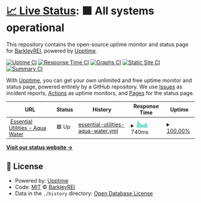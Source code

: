 # [📈 Live Status](https://BarkleyREI.github.io/Barkley-upptime): <!--live status--> **🟩 All systems operational**

This repository contains the open-source uptime monitor and status page for [BarkleyREI](http://www.barkleyrei.com/), powered by [Upptime](https://github.com/upptime/upptime).

[![Uptime CI](https://github.com/BarkleyREI/Barkley-upptime/workflows/Uptime%20CI/badge.svg)](https://github.com/BarkleyREI/Barkley-upptime/actions?query=workflow%3A%22Uptime+CI%22)
[![Response Time CI](https://github.com/BarkleyREI/Barkley-upptime/workflows/Response%20Time%20CI/badge.svg)](https://github.com/BarkleyREI/Barkley-upptime/actions?query=workflow%3A%22Response+Time+CI%22)
[![Graphs CI](https://github.com/BarkleyREI/Barkley-upptime/workflows/Graphs%20CI/badge.svg)](https://github.com/BarkleyREI/Barkley-upptime/actions?query=workflow%3A%22Graphs+CI%22)
[![Static Site CI](https://github.com/BarkleyREI/Barkley-upptime/workflows/Static%20Site%20CI/badge.svg)](https://github.com/BarkleyREI/Barkley-upptime/actions?query=workflow%3A%22Static+Site+CI%22)
[![Summary CI](https://github.com/BarkleyREI/Barkley-upptime/workflows/Summary%20CI/badge.svg)](https://github.com/BarkleyREI/Barkley-upptime/actions?query=workflow%3A%22Summary+CI%22)

With [Upptime](https://upptime.js.org), you can get your own unlimited and free uptime monitor and status page, powered entirely by a GitHub repository. We use [Issues](https://github.com/BarkleyREI/Barkley-upptime/issues) as incident reports, [Actions](https://github.com/BarkleyREI/Barkley-upptime/actions) as uptime monitors, and [Pages](https://BarkleyREI.github.io/Barkley-upptime) for the status page.

<!--start: status pages-->
<!-- This summary is generated by Upptime (https://github.com/upptime/upptime) -->
<!-- Do not edit this manually, your changes will be overwritten -->
<!-- prettier-ignore -->
| URL | Status | History | Response Time | Uptime |
| --- | ------ | ------- | ------------- | ------ |
| <img alt="" src="https://icons.duckduckgo.com/ip3/www.aquawater.com.ico" height="13"> [Essential Utilities - Aqua Water](https://www.aquawater.com) | 🟩 Up | [essential-utilities-aqua-water.yml](https://github.com/BarkleyREI/Barkley-upptime/commits/HEAD/history/essential-utilities-aqua-water.yml) | <details><summary><img alt="Response time graph" src="./graphs/essential-utilities-aqua-water/response-time-week.png" height="20"> 740ms</summary><br><a href="https://BarkleyREI.github.io/Barkley-upptime/history/essential-utilities-aqua-water"><img alt="Response time 665" src="https://img.shields.io/endpoint?url=https%3A%2F%2Fraw.githubusercontent.com%2FBarkleyREI%2FBarkley-upptime%2FHEAD%2Fapi%2Fessential-utilities-aqua-water%2Fresponse-time.json"></a><br><a href="https://BarkleyREI.github.io/Barkley-upptime/history/essential-utilities-aqua-water"><img alt="24-hour response time 293" src="https://img.shields.io/endpoint?url=https%3A%2F%2Fraw.githubusercontent.com%2FBarkleyREI%2FBarkley-upptime%2FHEAD%2Fapi%2Fessential-utilities-aqua-water%2Fresponse-time-day.json"></a><br><a href="https://BarkleyREI.github.io/Barkley-upptime/history/essential-utilities-aqua-water"><img alt="7-day response time 740" src="https://img.shields.io/endpoint?url=https%3A%2F%2Fraw.githubusercontent.com%2FBarkleyREI%2FBarkley-upptime%2FHEAD%2Fapi%2Fessential-utilities-aqua-water%2Fresponse-time-week.json"></a><br><a href="https://BarkleyREI.github.io/Barkley-upptime/history/essential-utilities-aqua-water"><img alt="30-day response time 665" src="https://img.shields.io/endpoint?url=https%3A%2F%2Fraw.githubusercontent.com%2FBarkleyREI%2FBarkley-upptime%2FHEAD%2Fapi%2Fessential-utilities-aqua-water%2Fresponse-time-month.json"></a><br><a href="https://BarkleyREI.github.io/Barkley-upptime/history/essential-utilities-aqua-water"><img alt="1-year response time 665" src="https://img.shields.io/endpoint?url=https%3A%2F%2Fraw.githubusercontent.com%2FBarkleyREI%2FBarkley-upptime%2FHEAD%2Fapi%2Fessential-utilities-aqua-water%2Fresponse-time-year.json"></a></details> | <details><summary><a href="https://BarkleyREI.github.io/Barkley-upptime/history/essential-utilities-aqua-water">100.00%</a></summary><a href="https://BarkleyREI.github.io/Barkley-upptime/history/essential-utilities-aqua-water"><img alt="All-time uptime 100.00%" src="https://img.shields.io/endpoint?url=https%3A%2F%2Fraw.githubusercontent.com%2FBarkleyREI%2FBarkley-upptime%2FHEAD%2Fapi%2Fessential-utilities-aqua-water%2Fuptime.json"></a><br><a href="https://BarkleyREI.github.io/Barkley-upptime/history/essential-utilities-aqua-water"><img alt="24-hour uptime 100.00%" src="https://img.shields.io/endpoint?url=https%3A%2F%2Fraw.githubusercontent.com%2FBarkleyREI%2FBarkley-upptime%2FHEAD%2Fapi%2Fessential-utilities-aqua-water%2Fuptime-day.json"></a><br><a href="https://BarkleyREI.github.io/Barkley-upptime/history/essential-utilities-aqua-water"><img alt="7-day uptime 100.00%" src="https://img.shields.io/endpoint?url=https%3A%2F%2Fraw.githubusercontent.com%2FBarkleyREI%2FBarkley-upptime%2FHEAD%2Fapi%2Fessential-utilities-aqua-water%2Fuptime-week.json"></a><br><a href="https://BarkleyREI.github.io/Barkley-upptime/history/essential-utilities-aqua-water"><img alt="30-day uptime 100.00%" src="https://img.shields.io/endpoint?url=https%3A%2F%2Fraw.githubusercontent.com%2FBarkleyREI%2FBarkley-upptime%2FHEAD%2Fapi%2Fessential-utilities-aqua-water%2Fuptime-month.json"></a><br><a href="https://BarkleyREI.github.io/Barkley-upptime/history/essential-utilities-aqua-water"><img alt="1-year uptime 100.00%" src="https://img.shields.io/endpoint?url=https%3A%2F%2Fraw.githubusercontent.com%2FBarkleyREI%2FBarkley-upptime%2FHEAD%2Fapi%2Fessential-utilities-aqua-water%2Fuptime-year.json"></a></details>

<!--end: status pages-->

[**Visit our status website →**](https://BarkleyREI.github.io/Barkley-upptime)

## 📄 License

- Powered by: [Upptime](https://github.com/upptime/upptime)
- Code: [MIT](./LICENSE) © [BarkleyREI](http://www.barkleyrei.com/)
- Data in the `./history` directory: [Open Database License](https://opendatacommons.org/licenses/odbl/1-0/)
